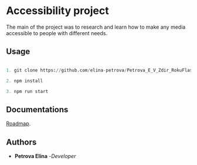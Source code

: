 # Accessibility project

The main of the project was to research and learn how to make any media accessible to people with different needs.


## Usage

```python

1. git clone https://github.com/elina-petrova/Petrova_E_V_Zdir_RokuFlashback

2. npm install

3. npm run start

```


## Documentations

[Roadmap](https://docs.google.com/document/d/1gauAooCEiezyV8Q7QeFuYy-B4L0LZsN1bX9F0lhYsro/edit?usp=sharing).

## Authors

- **Petrova Elina** -_Developer_
